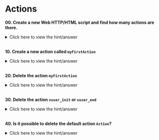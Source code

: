 # Actions

**00. Create a new Web HTTP/HTML script and find how many actions are there.**

<details><summary>Click here to view the hint/answer</summary>
<br/>
<p>
By default, Web HTTP/HTML script will have three actions: vuser_init, Action, and vuser_end.

![Record](/10-Actions/assets/00.jpg)

</p>
</details><br/>

**10. Create a new action called `myFirstAction`**
<details><summary>Click here to view the hint/answer</summary>
<br/>
<p>
Right click on `Actions` in the `Solution Explorer`, click on `Create new Action` and enter `myFirstAction`, and then click on OK.

</p>
</details><br/>

**20. Delete the action  `myFirstAction`**
<details><summary>Click here to view the hint/answer</summary>
<br/>
<p>
Right click on `myFirstAction`, and then click on `Delete Action` or select `myFirstAction` then press `Delete` key, then respond to the prompt.

</p>
</details><br/>

**30. Delete the action  `vuser_init` or `vuser_end`**
<details><summary>Click here to view the hint/answer</summary>
<br/>
<p>
You cannot delete the `vuser_init` and `vuser_end` actions.
</p>
</details><br/>

**40. Is it possible to delete the default action `Action`?**
<details>
<summary>Click here to view the hint/answer</summary>
<br/>
<p>
Yes, you can delete the default action `Action`.
</p>

![Record](/10-Actions/assets/40.jpg)

</details><br/>